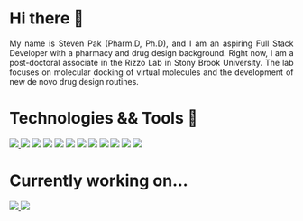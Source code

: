 # Hi there 👋
<div align="justify">
My name is Steven Pak (Pharm.D, Ph.D), and I am an aspiring Full Stack Developer with a pharmacy and drug design background. Right now, I am a post-doctoral associate in the Rizzo Lab in Stony Brook University. The lab focuses on molecular docking of virtual molecules and the development of new de novo drug design routines.
</div>


# Technologies && Tools 🧪
<div>
  <a href="https://dock.compbio.ucsf.edu/DOCK_6/dock6_manual.htm">
    <img src="https://img.shields.io/badge/-DOCK6.9-black?style=for-the-badge"></img>
  </a>
  <img src="https://img.shields.io/badge/-Chimera-black?style=for-the-badge"> </img>
  <img src="https://img.shields.io/badge/-python-%233776AB?style=for-the-badge&logo=python&logoColor=FFE873"> </img>
  <img src="https://img.shields.io/badge/-C%2B%2B-%2300599C?style=for-the-badge&logo=cplusplus"> </img>
  <img src="https://img.shields.io/badge/-PostgreSQL-%234169E1?style=for-the-badge&logo=postgresql&logoColor=FFFFFF"> </img>
  <img src="https://img.shields.io/badge/HTML5-E34F26?style=for-the-badge&logo=html5&logoColor=white"> </img>
  <img src="https://img.shields.io/badge/JavaScript-323330?style=for-the-badge&logo=javascript&logoColor=F7DF1E">
  <img src="https://img.shields.io/badge/CSS3-1572B6?style=for-the-badge&logo=css3&logoColor=white">
  <img src="https://img.shields.io/badge/GIT-E44C30?style=for-the-badge&logo=git&logoColor=white">
  <img src="https://img.shields.io/badge/Linux-FCC624?style=for-the-badge&logo=linux&logoColor=black">
  <img src="https://img.shields.io/badge/Visual_Studio_Code-0078D4?style=for-the-badge&logo=visual%20studio%20code&logoColor=white">
  <img src="https://img.shields.io/badge/npm-CB3837?style=for-the-badge&logo=npm&logoColor=white">
</div>


# Currently working on...

<div>
  <a href="https://github.com/docking-org/dock6">
    <img src="https://img.shields.io/badge/-DOCK6.9-black?style=for-the-badge"> </src>
  </a>
  <a>
    <img src="https://img.shields.io/badge/-Mol2db-black?style=for-the-badge"> </src>
  </a>
</div>
